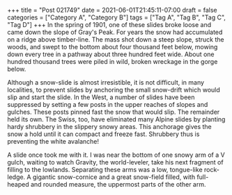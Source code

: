 +++
title = "Post 021749"
date = 2021-06-01T21:45:11-07:00
draft = false
categories = ["Category A", "Category B"]
tags = ["Tag A", "Tag B", "Tag C", "Tag D"]
+++
In the spring of 1901, one of these slides broke loose and came down the slope of Gray's Peak. For years the snow had accumulated on a ridge above timber-line. The mass shot down a steep slope, struck the woods, and swept to the bottom about four thousand feet below, mowing down every tree in a pathway about three hundred feet wide. About one hundred thousand trees were piled in wild, broken wreckage in the gorge below.

Although a snow-slide is almost irresistible, it is not difficult, in many localities, to prevent slides by anchoring the small snow-drift which would slip and start the slide. In the West, a number of slides have been suppressed by setting a few posts in the upper reaches of slopes and gulches. These posts pinned fast the snow that would slip. The remainder held its own. The Swiss, too, have eliminated many Alpine slides by planting hardy shrubbery in the slippery snowy areas. This anchorage gives the snow a hold until it can compact and freeze fast. Shrubbery thus is preventing the white avalanche!

A slide once took me with it. I was near the bottom of one snowy arm of a V gulch, waiting to watch Gravity, the world-leveler, take his next fragment of filling to the lowlands. Separating these arms was a low, tongue-like rock-ledge. A gigantic snow-cornice and a great snow-field filled, with full-heaped and rounded measure, the uppermost parts of the other arm.
